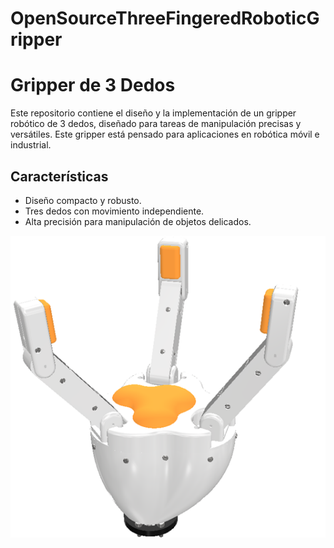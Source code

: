 # OpenSourceThreeFingeredRoboticGripper
# Gripper de 3 Dedos

Este repositorio contiene el diseño y la implementación de un gripper robótico de 3 dedos, diseñado para tareas de manipulación precisas y versátiles. Este gripper está pensado para aplicaciones en robótica móvil e industrial.

## Características
- Diseño compacto y robusto.
- Tres dedos con movimiento independiente.
- Alta precisión para manipulación de objetos delicados.

![Gripper de 3 Dedos](gripper.png)
